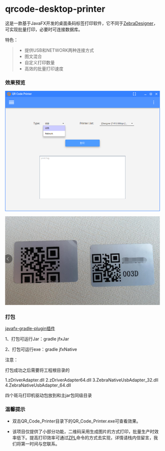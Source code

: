 # qrcode-desktop-printer

这是一款基于JavaFX开发的桌面条码标签打印软件，它不同于[ZebraDesigner](https://www.zebra.cn/us/en/products/software/barcode-printers/zebralink/zebra-designer.html)，可实现批量打印，必要时可连接数据库。

特色：
>* 提供USB和NETWORK两种连接方式
>* 图文混合
>* 自定义打印数量
>* 高效的批量打印速度

### 效果预览

 ![screenshot](/screenshot/desktop_printer.png)
 
 ![screenshot](/screenshot/qrcode.png)
 

### 打包

[javafx-gradle-plugin插件](https://github.com/FibreFoX/javafx-gradle-plugin)

1、打包可运行Jar：gradle jfxJar 

2、打包可运行exe：gradle jfxNative 

注意：

打包成功之后需要将工程根目录的

1.zDriverAdapter.dll
2.zDriverAdapter64.dll
3.ZebraNativeUsbAdapter_32.dll
4.ZebraNativeUsbAdapter_64.dll

四个斑马打印机驱动包放到和主jar包同级目录

### 温馨提示

* 双击QR_Code_Printer目录下的QR_Code_Printer.exe可查看效果。

* 该项目仅提供了小部分功能，二维码采用生成图片的方式打印，批量生产时效率低下。提高打印效率可通过[ZPL](https://www.zebra.cn/us/en/support-downloads/knowledge-articles/zpl-command-information-and-details.html)命令的方式去实现，详情请栈内信留言，我们将第一时间与您联系。
 
 
